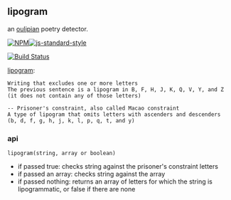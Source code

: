 lipogram
----------------

an [oulipian](https://en.wikipedia.org/wiki/Oulipo#Constraints) poetry detector.

[![NPM](https://nodei.co/npm/lipogram.png)](https://nodei.co/npm/lipogram/)[![js-standard-style](https://img.shields.io/badge/code%20style-standard-brightgreen.svg?style=flat)](https://github.com/feross/standard)

[![Build Status](https://secure.travis-ci.org/coleww/lipogram.png)](http://travis-ci.org/coleww/lipogram)

[lipogram](https://en.wikipedia.org/wiki/Lipogram):
```
Writing that excludes one or more letters
The previous sentence is a lipogram in B, F, H, J, K, Q, V, Y, and Z
(it does not contain any of those letters)

-- Prisoner's constraint, also called Macao constraint
A type of lipogram that omits letters with ascenders and descenders
(b, d, f, g, h, j, k, l, p, q, t, and y)
```

### api

`lipogram(string, array or boolean)`

- if passed true: checks string against the prisoner's constraint letters
- if passed an array: checks string against the array
- if passed nothing: returns an array of letters for which the string is lipogrammatic, or false if there are none
